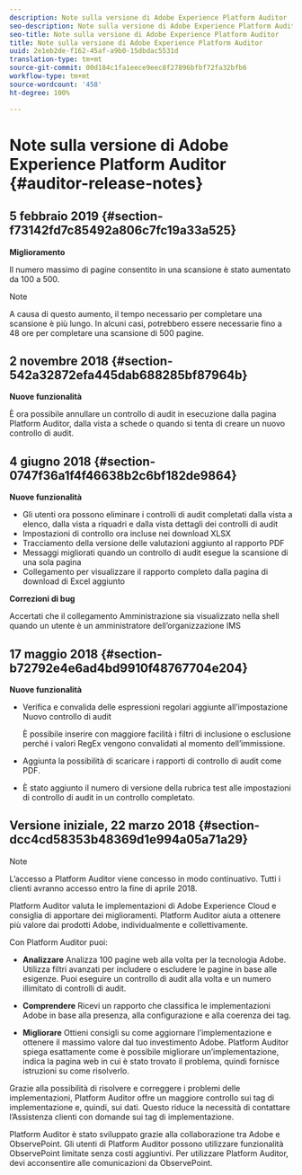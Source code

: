 ```yaml
---
description: Note sulla versione di Adobe Experience Platform Auditor
seo-description: Note sulla versione di Adobe Experience Platform Auditor
seo-title: Note sulla versione di Adobe Experience Platform Auditor
title: Note sulla versione di Adobe Experience Platform Auditor
uuid: 2e1eb2de-f162-45af-a9b0-15dbdac5531d
translation-type: tm+mt
source-git-commit: 00d184c1fa1eece9eec8f27896bfbf72fa32bfb6
workflow-type: tm+mt
source-wordcount: '458'
ht-degree: 100%

---
```



# Note sulla versione di Adobe Experience Platform Auditor {#auditor-release-notes}

## 5 febbraio 2019 {#section-f73142fd7c85492a806c7fc19a33a525}

**Miglioramento**

Il numero massimo di pagine consentito in una scansione è stato aumentato da 100 a 500.

>[!NOTE]
>
>A causa di questo aumento, il tempo necessario per completare una scansione è più lungo. In alcuni casi, potrebbero essere necessarie fino a 48 ore per completare una scansione di 500 pagine.

## 2 novembre 2018 {#section-542a32872efa445dab688285bf87964b}

**Nuove funzionalità**

È ora possibile annullare un controllo di audit in esecuzione dalla pagina Platform Auditor, dalla vista a schede o quando si tenta di creare un nuovo controllo di audit.

## 4 giugno 2018 {#section-0747f36a1f4f46638b2c6bf182de9864}

**Nuove funzionalità**

* Gli utenti ora possono eliminare i controlli di audit completati dalla vista a elenco, dalla vista a riquadri e dalla vista dettagli dei controlli di audit
* Impostazioni di controllo ora incluse nei download XLSX
* Tracciamento della versione delle valutazioni aggiunto al rapporto PDF
* Messaggi migliorati quando un controllo di audit esegue la scansione di una sola pagina
* Collegamento per visualizzare il rapporto completo dalla pagina di download di Excel aggiunto

**Correzioni di bug**

Accertati che il collegamento Amministrazione sia visualizzato nella shell quando un utente è un amministratore dell’organizzazione IMS

## 17 maggio 2018 {#section-b72792e4e6ad4bd9910f48767704e204}

**Nuove funzionalità**

* Verifica e convalida delle espressioni regolari aggiunte all’impostazione Nuovo controllo di audit

   È possibile inserire con maggiore facilità i filtri di inclusione o esclusione perché i valori RegEx vengono convalidati al momento dell’immissione.
* Aggiunta la possibilità di scaricare i rapporti di controllo di audit come PDF.
* È stato aggiunto il numero di versione della rubrica test alle impostazioni di controllo di audit in un controllo completato.

## Versione iniziale, 22 marzo 2018 {#section-dcc4cd58353b48369d1e994a05a71a29}

>[!NOTE]
>
>L’accesso a Platform Auditor viene concesso in modo continuativo. Tutti i clienti avranno accesso entro la fine di aprile 2018.

Platform Auditor valuta le implementazioni di Adobe Experience Cloud e consiglia di apportare dei miglioramenti. Platform Auditor aiuta a ottenere più valore dai prodotti Adobe, individualmente e collettivamente.

Con Platform Auditor puoi:

* **Analizzare** Analizza 100 pagine web alla volta per la tecnologia Adobe. Utilizza filtri avanzati per includere o escludere le pagine in base alle esigenze. Puoi eseguire un controllo di audit alla volta e un numero illimitato di controlli di audit.

* **Comprendere** Ricevi un rapporto che classifica le implementazioni Adobe in base alla presenza, alla configurazione e alla coerenza dei tag.

* **Migliorare** Ottieni consigli su come aggiornare l’implementazione e ottenere il massimo valore dal tuo investimento Adobe. Platform Auditor spiega esattamente come è possibile migliorare un’implementazione, indica la pagina web in cui è stato trovato il problema, quindi fornisce istruzioni su come risolverlo.

Grazie alla possibilità di risolvere e correggere i problemi delle implementazioni, Platform Auditor offre un maggiore controllo sui tag di implementazione e, quindi, sui dati. Questo riduce la necessità di contattare l’Assistenza clienti con domande sui tag di implementazione.

Platform Auditor è stato sviluppato grazie alla collaborazione tra Adobe e ObservePoint. Gli utenti di Platform Auditor possono utilizzare funzionalità ObservePoint limitate senza costi aggiuntivi. Per utilizzare Platform Auditor, devi acconsentire alle comunicazioni da ObservePoint.
